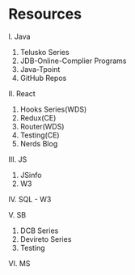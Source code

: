 # Resources

I. Java
1. Telusko Series
2. JDB-Online-Complier Programs
3. Java-Tpoint
4. GitHub Repos

II. React
1. Hooks Series(WDS)
2. Redux(CE)
3. Router(WDS)
4. Testing(CE)
5. Nerds Blog

III. JS
1. JSinfo
2. W3

IV. SQL - W3

V. SB
1. DCB Series
2. Devireto Series
3. Testing

VI. MS
